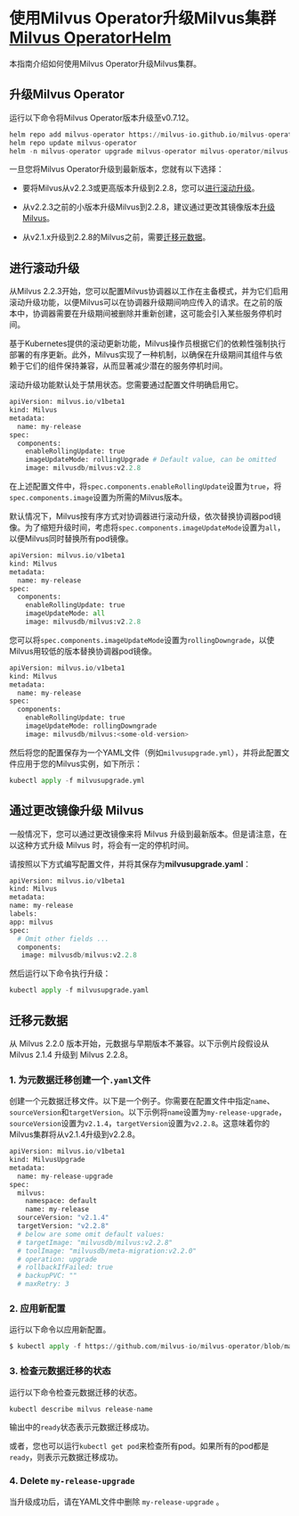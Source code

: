 使用Milvus Operator升级Milvus集群[Milvus Operator](upgrade_milvus_cluster-operator.md)[Helm](upgrade_milvus_cluster-helm.md)
===========================

本指南介绍如何使用Milvus Operator升级Milvus集群。

升级Milvus Operator
-----------------

运行以下命令将Milvus Operator版本升级至v0.7.12。

```python
helm repo add milvus-operator https://milvus-io.github.io/milvus-operator/
helm repo update milvus-operator
helm -n milvus-operator upgrade milvus-operator milvus-operator/milvus-operator

```

一旦您将Milvus Operator升级到最新版本，您就有以下选择：

* 要将Milvus从v2.2.3或更高版本升级到2.2.8，您可以[进行滚动升级](#Conduct-a-rolling-upgrade)。

* 从v2.2.3之前的小版本升级Milvus到2.2.8，建议通过更改其镜像版本[升级Milvus](#Upgrade-Milvus-by-changing-its-image)。

* 从v2.1.x升级到2.2.8的Milvus之前，需要[迁移元数据](#Migrate-the-metadata)。

进行滚动升级
------

从Milvus 2.2.3开始，您可以配置Milvus协调器以工作在主备模式，并为它们启用滚动升级功能，以便Milvus可以在协调器升级期间响应传入的请求。在之前的版本中，协调器需要在升级期间被删除并重新创建，这可能会引入某些服务停机时间。

基于Kubernetes提供的滚动更新功能，Milvus操作员根据它们的依赖性强制执行部署的有序更新。此外，Milvus实现了一种机制，以确保在升级期间其组件与依赖于它们的组件保持兼容，从而显著减少潜在的服务停机时间。

滚动升级功能默认处于禁用状态。您需要通过配置文件明确启用它。

```python
apiVersion: milvus.io/v1beta1
kind: Milvus
metadata:
  name: my-release
spec:
  components:
    enableRollingUpdate: true
    imageUpdateMode: rollingUpgrade # Default value, can be omitted
    image: milvusdb/milvus:v2.2.8

```

在上述配置文件中，将`spec.components.enableRollingUpdate`设置为`true`，将`spec.components.image`设置为所需的Milvus版本。

默认情况下，Milvus按有序方式对协调器进行滚动升级，依次替换协调器pod镜像。为了缩短升级时间，考虑将`spec.components.imageUpdateMode`设置为`all`，以便Milvus同时替换所有pod镜像。

```python
apiVersion: milvus.io/v1beta1
kind: Milvus
metadata:
  name: my-release
spec:
  components:
    enableRollingUpdate: true
    imageUpdateMode: all
    image: milvusdb/milvus:v2.2.8

```

您可以将`spec.components.imageUpdateMode`设置为`rollingDowngrade`，以使Milvus用较低的版本替换协调器pod镜像。

```python
apiVersion: milvus.io/v1beta1
kind: Milvus
metadata:
  name: my-release
spec:
  components:
    enableRollingUpdate: true
    imageUpdateMode: rollingDowngrade
    image: milvusdb/milvus:<some-old-version>

```

然后将您的配置保存为一个YAML文件（例如`milvusupgrade.yml`），并将此配置文件应用于您的Milvus实例，如下所示：

```python
kubectl apply -f milvusupgrade.yml

```

通过更改镜像升级 Milvus
---------------

一般情况下，您可以通过更改镜像来将 Milvus 升级到最新版本。但是请注意，在以这种方式升级 Milvus 时，将会有一定的停机时间。

请按照以下方式编写配置文件，并将其保存为**milvusupgrade.yaml**：

```python
apiVersion: milvus.io/v1beta1
kind: Milvus
metadata:
name: my-release
labels:
app: milvus
spec:
  # Omit other fields ...
  components:
   image: milvusdb/milvus:v2.2.8

```

然后运行以下命令执行升级：

```python
kubectl apply -f milvusupgrade.yaml

```

迁移元数据
-----

从 Milvus 2.2.0 版本开始，元数据与早期版本不兼容。以下示例片段假设从 Milvus 2.1.4 升级到 Milvus 2.2.8。

### 1. 为元数据迁移创建一个`.yaml`文件

创建一个元数据迁移文件。以下是一个例子。你需要在配置文件中指定`name`、`sourceVersion`和`targetVersion`。以下示例将`name`设置为`my-release-upgrade`，`sourceVersion`设置为`v2.1.4`，`targetVersion`设置为`v2.2.8`。这意味着你的Milvus集群将从v2.1.4升级到v2.2.8。

```python
apiVersion: milvus.io/v1beta1
kind: MilvusUpgrade
metadata:
  name: my-release-upgrade
spec:
  milvus:
    namespace: default
    name: my-release
  sourceVersion: "v2.1.4"
  targetVersion: "v2.2.8"
  # below are some omit default values:
  # targetImage: "milvusdb/milvus:v2.2.8"
  # toolImage: "milvusdb/meta-migration:v2.2.0"
  # operation: upgrade
  # rollbackIfFailed: true
  # backupPVC: ""
  # maxRetry: 3

```

### 2. 应用新配置

运行以下命令以应用新配置。

```python
$ kubectl apply -f https://github.com/milvus-io/milvus-operator/blob/main/config/samples/beta/milvusupgrade.yaml

```

### 3. 检查元数据迁移的状态

运行以下命令检查元数据迁移的状态。

```python
kubectl describe milvus release-name

```

输出中的`ready`状态表示元数据迁移成功。

或者，您也可以运行`kubectl get pod`来检查所有pod。如果所有的pod都是`ready`，则表示元数据迁移成功。

### 4. Delete `my-release-upgrade`

当升级成功后，请在YAML文件中删除 `my-release-upgrade` 。

